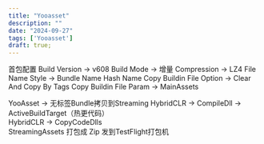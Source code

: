 ```yaml
---
title: "Yooasset"
description: ""
date: "2024-09-27"
tags: ['Yooasset']
draft: true;
---
```


首包配置
Build Version   ->   v608
Build Mode  ->  增量
Compression -> LZ4
File Name Style -> Bundle Name Hash Name
Copy Buildin File Option -> Clear And Copy By Tags
Copy Buildin File Param -> MainAssets

YooAsset   ->  无标签Bundle拷贝到Streaming
HybridCLR ->  CompileDll  ->  ActiveBuildTarget（热更代码）  
HybridCLR ->  CopyCodeDlls  
StreamingAssets 打包成 Zip 发到TestFlight打包机  

